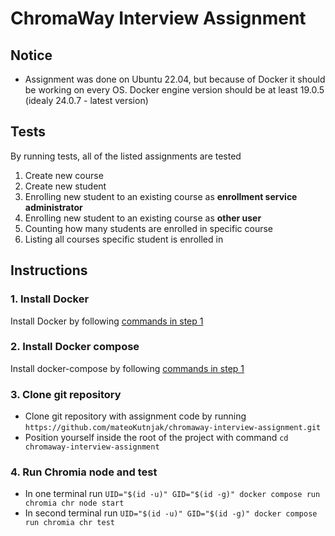 # ChromaWay Interview Assignment

## Notice

- Assignment was done on Ubuntu 22.04, but because of Docker it should be working on every OS. Docker engine version should be at least 19.0.5 (idealy 24.0.7 - latest version)

## Tests

By running tests, all of the listed assignments are tested

1. Create new course
2. Create new student
3. Enrolling new student to an existing course as **enrollment service administrator**
4. Enrolling new student to an existing course as **other user**
5. Counting how many students are enrolled in specific course
6. Listing all courses specific student is enrolled in

## Instructions

### 1. Install Docker

Install Docker by following [commands in step 1](https://www.digitalocean.com/community/tutorials/how-to-install-and-use-docker-on-ubuntu-20-04#step-1-installing-docker)

### 2. Install Docker compose

Install docker-compose by following [commands in step 1](https://www.digitalocean.com/community/tutorials/how-to-install-and-use-docker-compose-on-ubuntu-20-04#step-1-installing-docker-compose)

### 3. Clone git repository

- Clone git repository with assignment code by running `https://github.com/mateoKutnjak/chromaway-interview-assignment.git`
- Position yourself inside the root of the project with command `cd chromaway-interview-assignment`

### 4. Run Chromia node and test

- In one terminal run `UID="$(id -u)" GID="$(id -g)" docker compose run chromia chr node start`
- In second terminal run `UID="$(id -u)" GID="$(id -g)" docker compose run chromia chr test`
